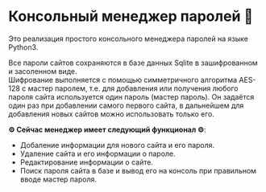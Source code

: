 # Консольный менеджер паролей :lock_with_ink_pen:
Это реализация простого консольного менеджера паролей на языке Python3.<br>

Все пароли сайтов сохраняются в базе данных Sqlite в зашифрованном и засоленном виде.<br>
Шифрование выполняется с помощью симметричного алгоритма AES-128 c мастер паролем, т.е. для добавления или получения любого пароля сайта используется один пароль (мастер пароль). Он задаётся один раз при добавлении самого первого сайта, в дальнейшем для добавления новых сайтов можно использовать только его.
 
**:gear: Сейчас менеджер имеет следующий функционал :gear:**:
* Добаление информации для нового сайта и его пароля.
* Удаление сайта и его информации о пароле.
* Редактирование информации о сайте.
* Поиск пароля сайта в базе и вывод его на консоль при правильном вводе мастер пароля.

